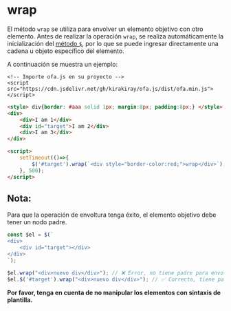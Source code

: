 # wrap

El método `wrap` se utiliza para envolver un elemento objetivo con otro elemento. Antes de realizar la operación `wrap`, se realiza automáticamente la inicialización del [método `$`](../instance/dollar.md), por lo que se puede ingresar directamente una cadena u objeto específico del elemento.

A continuación se muestra un ejemplo:

<html-viewer>

```
<!-- Importe ofa.js en su proyecto -->
<script src="https://cdn.jsdelivr.net/gh/kirakiray/ofa.js/dist/ofa.min.js"></script>
```

```html
<style> div{border: #aaa solid 1px; margin:8px; padding:8px;} </style>
<div>
    <div>I am 1</div>
    <div id="target">I am 2</div>
    <div>I am 3</div>
</div>

<script>
    setTimeout(()=>{
        $('#target').wrap(`<div style="border-color:red;">wrap</div>`);
    }, 500);
</script>
```

</html-viewer>

## Nota:

Para que la operación de envoltura tenga éxito, el elemento objetivo debe tener un nodo padre.

```javascript
const $el = $(`
<div>
    <div id="target"></div>
</div>
`);

$el.wrap("<div>nuevo div</div>"); // ❌ Error, no tiene padre para envolver
$el.$('#target').wrap("<div>nuevo div</div>"); // ✅ Correcto, tiene padre
```

**Por favor, tenga en cuenta de no manipular los elementos con sintaxis de plantilla.**